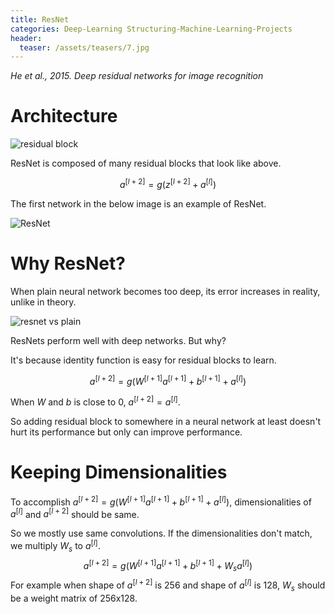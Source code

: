 ```yaml
---
title: ResNet
categories: Deep-Learning Structuring-Machine-Learning-Projects
header:
  teaser: /assets/teasers/7.jpg
---
```


*He et al., 2015. Deep residual networks for image recognition*

# Architecture

![residual block](https://lh3.googleusercontent.com/gEhIHAGBWEVK_WJ2xdDItxUzKlZhJLHHUnwMgc5EyBG8N3GKG_ZiIN7ZzciMp6xxFdL1KKbYPvn4uUizuL7hNU4SJk-dzVJBAGgSAfPvaVfGrmovuXMn_FhJL1vGrJf25vBlZRbkWg=w2400)

ResNet is composed of many residual blocks that look like above.

$$
a^{[l+2]} = g(z^{[l+2]} + a^{[l]})
$$

The first network in the below image is an example of ResNet.

![ResNet](https://lh3.googleusercontent.com/kyy5XksBNE6okiU9Wk4UcBHBcRAkIBc3lObWMxUmTxNYk6oecO2fUL9TYpU6tk-1n5H12AWCwn2FTxq10oJbI0wg0gmDoBLJ9PnT9P23FJ7SLBPnJy__P7XM5ECz2Zz7D1vOUY3E_g=w2400)

# Why ResNet?

When plain neural network becomes too deep, its error increases in reality, unlike in theory.

![resnet vs plain](https://lh3.googleusercontent.com/sDJ9qJPeMMcIcX7GR--10_0MwyDOyjIlXq50AGj67VezMJQ2-3TeN7fhy3GVbh-XCLgusuSh5-ge-mjEKSK8luTq8qwr7YFi-Ru5ea0lWxt_nJUsD4ViTJYTMzDm4_1agZlvFejC8Q=w2400)

ResNets perform well with deep networks. But why?

It's because identity function is easy for residual blocks to learn.

$$
a^{[l+2]} = g(W^{[l+1]}a^{[l+1]} + b^{[l+1]} + a^{[l]})
$$

When $W$ and $b$ is close to 0, $a^{[l+2]}=a^{[l]}$.

So adding residual block to somewhere in a neural network at least doesn't hurt its performance but only can improve performance.

# Keeping Dimensionalities

To accomplish $a^{[l+2]} = g(W^{[l+1]}a^{[l+1]} + b^{[l+1]} + a^{[l]})$, dimensionalities of $a^{[l]}$ and $a^{[l+2]}$ should be same.

So we mostly use same convolutions. If the dimensionalities don't match, we multiply $W_s$ to $a^{[l]}$.
$$
a^{[l+2]} = g(W^{[l+1]}a^{[l+1]} + b^{[l+1]} + W_sa^{[l]})
$$
For example when shape of $a^{[l+2]}$ is 256 and shape of $a^{[l]}$ is 128, $W_s$ should be a weight matrix of 256x128.
